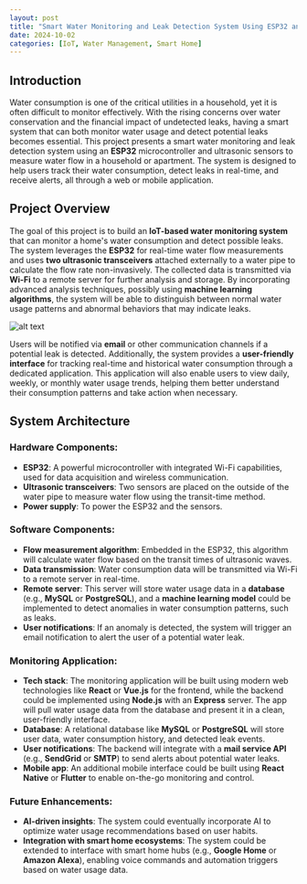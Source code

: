 ```yaml
---
layout: post
title: "Smart Water Monitoring and Leak Detection System Using ESP32 and Ultrasonic Sensors"
date: 2024-10-02
categories: [IoT, Water Management, Smart Home]
---
```


## Introduction

Water consumption is one of the critical utilities in a household, yet it is often difficult to monitor effectively. With the rising concerns over water conservation and the financial impact of undetected leaks, having a smart system that can both monitor water usage and detect potential leaks becomes essential. This project presents a smart water monitoring and leak detection system using an **ESP32** microcontroller and ultrasonic sensors to measure water flow in a household or apartment. The system is designed to help users track their water consumption, detect leaks in real-time, and receive alerts, all through a web or mobile application.

## Project Overview

The goal of this project is to build an **IoT-based water monitoring system** that can monitor a home's water consumption and detect possible leaks. The system leverages the **ESP32** for real-time water flow measurements and uses **two ultrasonic transceivers** attached externally to a water pipe to calculate the flow rate non-invasively. The collected data is transmitted via **Wi-Fi** to a remote server for further analysis and storage. By incorporating advanced analysis techniques, possibly using **machine learning algorithms**, the system will be able to distinguish between normal water usage patterns and abnormal behaviors that may indicate leaks.

![alt text](https://upload.wikimedia.org/wikipedia/commons/0/0e/Mesure_de_d%C3%A9bit_sur_conduite_en_charge.jpg)

Users will be notified via **email** or other communication channels if a potential leak is detected. Additionally, the system provides a **user-friendly interface** for tracking real-time and historical water consumption through a dedicated application. This application will also enable users to view daily, weekly, or monthly water usage trends, helping them better understand their consumption patterns and take action when necessary.

## System Architecture

### Hardware Components:
- **ESP32**: A powerful microcontroller with integrated Wi-Fi capabilities, used for data acquisition and wireless communication.
- **Ultrasonic transceivers**: Two sensors are placed on the outside of the water pipe to measure water flow using the transit-time method.
- **Power supply**: To power the ESP32 and the sensors.

### Software Components:
- **Flow measurement algorithm**: Embedded in the ESP32, this algorithm will calculate water flow based on the transit times of ultrasonic waves.
- **Data transmission**: Water consumption data will be transmitted via Wi-Fi to a remote server in real-time.
- **Remote server**: This server will store water usage data in a **database** (e.g., **MySQL** or **PostgreSQL**), and a **machine learning model** could be implemented to detect anomalies in water consumption patterns, such as leaks.
- **User notifications**: If an anomaly is detected, the system will trigger an email notification to alert the user of a potential water leak.

### Monitoring Application:
- **Tech stack**: The monitoring application will be built using modern web technologies like **React** or **Vue.js** for the frontend, while the backend could be implemented using **Node.js** with an **Express** server. The app will pull water usage data from the database and present it in a clean, user-friendly interface.
- **Database**: A relational database like **MySQL** or **PostgreSQL** will store user data, water consumption history, and detected leak events.
- **User notifications**: The backend will integrate with a **mail service API** (e.g., **SendGrid** or **SMTP**) to send alerts about potential water leaks.
- **Mobile app**: An additional mobile interface could be built using **React Native** or **Flutter** to enable on-the-go monitoring and control.

### Future Enhancements:
- **AI-driven insights**: The system could eventually incorporate AI to optimize water usage recommendations based on user habits.
- **Integration with smart home ecosystems**: The system could be extended to interface with smart home hubs (e.g., **Google Home** or **Amazon Alexa**), enabling voice commands and automation triggers based on water usage data.
